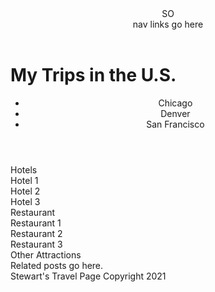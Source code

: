 <!DOCTYPE html>
<html>
<head>
<meta charset="utf-8">
<title>Stewart's Travel Page</title>
<style>

</style>
</head>
<body>
<header>
SO <nav> nav links go here </nav>
  </header>

<h1>My Trips in the U.S.</h1>

<header>
  <ul>
    <li>Chicago</li>
    <li>Denver</li>
    <li>San Francisco</li>
  </ul>
</header>

<section>
    Hotels
    <article>Hotel 1</article>
    <article>Hotel 2</article>
    <article>Hotel 3</article>
</section>

<section>
    Restaurant
    <article>Restaurant 1</article>
    <article>Restaurant 2</article>
    <article>Restaurant 3</article>
</section>

<section>
Other Attractions
</section>

<aside>
Related posts go here.
</aside>

</body>

<footer>
Stewart's Travel Page Copyright 2021
</footer>

</html>
